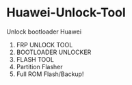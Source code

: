 # Huawei-Unlock-Tool
Unlock bootloader Huawei
1. FRP UNLOCK TOOL
2. BOOTLOADER UNLOCKER
3. FLASH TOOL
4. Partition Flasher
5. Full ROM Flash/Backup!
